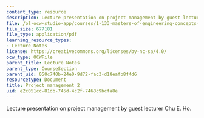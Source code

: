 ```yaml
---
content_type: resource
description: Lecture presentation on project management by guest lecturer Chu E. Ho.
file: /ol-ocw-studio-app/courses/1-133-masters-of-engineering-concepts-of-engineering-practice-fall-2007/e2c051cc81db745d4c2f7468c9bcfa8e_lec_09.pdf
file_size: 677181
file_type: application/pdf
learning_resource_types:
- Lecture Notes
license: https://creativecommons.org/licenses/by-nc-sa/4.0/
ocw_type: OCWFile
parent_title: Lecture Notes
parent_type: CourseSection
parent_uid: 050c740b-24e0-9d72-fac3-d18eafb8f4d6
resourcetype: Document
title: Project management 2
uid: e2c051cc-81db-745d-4c2f-7468c9bcfa8e
---
```

Lecture presentation on project management by guest lecturer Chu E. Ho.
